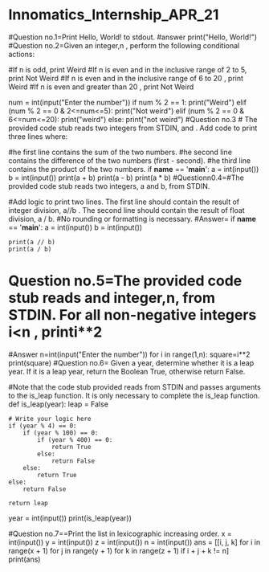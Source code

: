 # Innomatics_Internship_APR_21
#Question no.1=Print Hello, World! to stdout.
#answer
print("Hello, World!")
#Question no.2=Given an integer,n , perform the following conditional actions:

#If n  is odd, print Weird
#If n is even and in the inclusive range of 2  to 5, print Not Weird
#If n is even and in the inclusive range of  6 to 20 , print Weird
#If n is even and greater than 20 , print Not Weird

num = int(input("Enter the number"))
if num % 2 == 1:
    print("Weird")
elif (num % 2 == 0 & 2<=num<=5):
    print("Not weird")
elif (num % 2 == 0 & 6<=num<=20):
    print("weird")
else:
    print("not weird")
#Question no.3 # The provided code stub reads two integers from STDIN,  and . Add code to print three lines where:

#he first line contains the sum of the two numbers.
#he second line contains the difference of the two numbers (first - second).
#he third line contains the product of the two numbers.
    if __name__ == '__main__':
        a = int(input())
        b = int(input())
        print(a + b)
        print(a - b)
        print(a * b)
#Questionn0.4=#The provided code stub reads two integers, a and b, from STDIN.

#Add logic to print two lines. The first line should contain the result of integer division,  a//b . The second line should contain the result of float division, a / b.
#No rounding or formatting is necessary.
#Answer=
    if __name__ == '__main__':
        a = int(input())
        b = int(input())

    print(a // b)
    print(a / b)

# Question no.5=The provided code stub reads and integer,n, from STDIN. For all non-negative integers i<n , printi**2

 #Answer
    n=int(input("Enter the number"))
    for i in range(1,n):
        square=i**2
        print(square)
#Question no.6= Given a year, determine whether it is a leap year. If it is a leap year, return the Boolean True, otherwise return False.

#Note that the code stub provided reads from STDIN and passes arguments to the is_leap function. It is only necessary to complete the is_leap function.
def is_leap(year):
    leap = False

    # Write your logic here
    if (year % 4) == 0:
        if (year % 100) == 0:
            if (year % 400) == 0:
                return True
            else:
                return False
        else:
            return True
    else:
        return False

    return leap


year = int(input())
print(is_leap(year))

#Question no.7==Print the list in lexicographic increasing order.
x = int(input())
y = int(input())
z = int(input())
n = int(input())
ans = [[i, j, k] for i in range(x + 1) for j in range(y + 1) for k in range(z + 1) if i + j + k != n]
print(ans)
